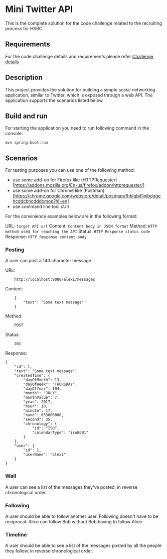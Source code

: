 # Mini Twitter API

This is the complete solution for the code challenge related to the recruiting process for HSBC. 

## Requirements

For the code challenge details and requirements please refer [Challenge details](docs/REQUIREMENTS.md)

## Description

This project provides the solution for building a simple social networking application, similar to Twitter, which is
exposed through a web API. The application supports the scenarios listed below.

## Build and run

For starting the application you need to run following command in the console:
```
mvn spring-boot:run
```

## Scenarios

For testing purposes you can use one of the following method:
 - use some add-on for Firefox like (HTTPRequester)[https://addons.mozilla.org/En-us/firefox/addon/httprequester/]
 - use some add-on for Chrome like (Postman)[https://chrome.google.com/webstore/detail/postman/fhbjgbiflinjbdggehcddcbncdddomop?hl=en]
 - use command line tool cUrl

For the convinience examples below are in the following format:

URL: `target API url`
Content: `Content body in JSON format`
Method: `HTTP method used for reaching the API`
Status: `HTTP Response status code`
Response: `HTTP Response content body`
 
### Posting

A user can post a 140 character message. 

URL:
```
    http://localhost:8080/alexi/messages
```
Content:
```
    {
	    "text": "Some text message"
    }
``` 
Method:
```
    POST
```
Status:
```
	201
```
Response:
```
{
    "id": 1,
    "text": "Some text message",
    "createdTime": {
        "dayOfMonth": 13,
        "dayOfWeek": "THURSDAY",
        "dayOfYear": 194,
        "month": "JULY",
        "monthValue": 7,
        "year": 2017,
        "hour": 10,
        "minute": 17,
        "nano": 653000000,
        "second": 35,
        "chronology": {
            "id": "ISO",
            "calendarType": "iso8601"
        }
    },
    "user": {
        "id": 1,
        "userName": "alexi"
    }
}
```
 
### Wall

A user can see a list of the messages they've posted, in reverse
chronological order.



### Following

A user should be able to follow another user. Following doesn't have to be
reciprocal: Alice can follow Bob without Bob having to follow Alice.

### Timeline

A user should be able to see a list of the messages posted by all the people
they follow, in reverse chronological order.

